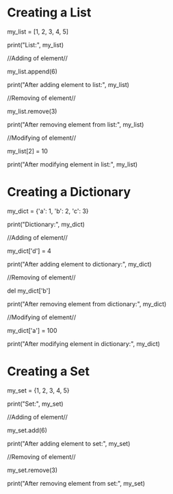 # Creating a List

my_list = [1, 2, 3, 4, 5]

print("List:", my_list)

//Adding of element//

my_list.append(6)

print("After adding element to list:", my_list)

//Removing of element//

my_list.remove(3)

print("After removing element from list:", my_list)

//Modifying of element//

my_list[2] = 10

print("After modifying element in list:", my_list)

# Creating a Dictionary

my_dict = {'a': 1, 'b': 2, 'c': 3}

print("Dictionary:", my_dict)

//Adding of element//

my_dict['d'] = 4

print("After adding element to dictionary:", my_dict)

//Removing of element//

del my_dict['b']

print("After removing element from dictionary:", my_dict)

//Modifying of element//

my_dict['a'] = 100

print("After modifying element in dictionary:", my_dict)

# Creating a Set

my_set = {1, 2, 3, 4, 5}

print("Set:", my_set)

//Adding of element//

my_set.add(6)

print("After adding element to set:", my_set)

//Removing of element//

my_set.remove(3)

print("After removing element from set:", my_set)
